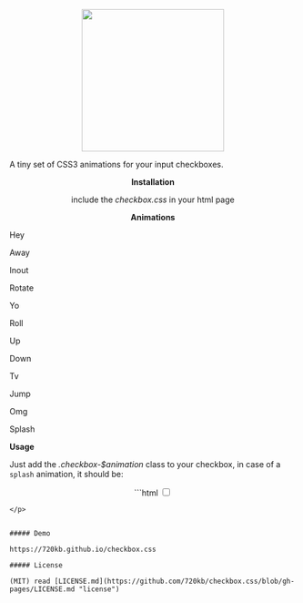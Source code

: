 <p align="center">
<img src="https://raw.githubusercontent.com/720kb/checkbox.css/gh-pages/logo.png" width="250"/>
</p>
<p align="center" style="text-align:center">

A tiny set of CSS3 animations for your input checkboxes.

</p>

<p align="center" style="text-align:center">
<b>Installation</b>
</p>
<p align="center" style="text-align:center">
include the <i>checkbox.css</i> in your html page
</p>

<p align="center" style="text-align:center">
<b>Animations</b>
</p>

Hey

Away

Inout

Rotate

Yo

Roll

Up

Down

Tv

Jump

Omg

Splash



<p align="center" style="text-align:center">

<b>Usage</b>

</p>

<p align="center" style="text-align:center">

Just add the <i>.checkbox-$animation</i> class to your checkbox, in case of a `splash` animation, it should be:

</p>

<p align="center" style="text-align:center">
```html

<input type="checkbox" class="checkbox-splash"/>

```
</p>


##### Demo

https://720kb.github.io/checkbox.css

##### License

(MIT) read [LICENSE.md](https://github.com/720kb/checkbox.css/blob/gh-pages/LICENSE.md "license")

